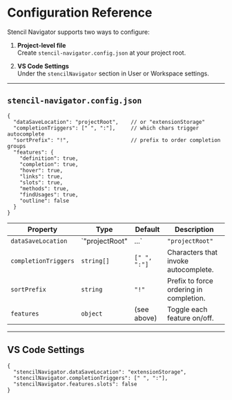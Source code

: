 # Configuration Reference

Stencil Navigator supports two ways to configure:

1. **Project‑level file**  
   Create `stencil-navigator.config.json` at your project root.

2. **VS Code Settings**  
   Under the `stencilNavigator` section in User or Workspace settings.

---

## `stencil-navigator.config.json`

```jsonc
{
  "dataSaveLocation": "projectRoot",    // or "extensionStorage"
  "completionTriggers": [" ", ":"],     // which chars trigger autocomplete
  "sortPrefix": "!",                    // prefix to order completion groups
  "features": {
    "definition": true,
    "completion": true,
    "hover": true,
    "links": true,
    "slots": true,
    "methods": true,
    "findUsages": true,
    "outline": false
  }
}
```

| Property               | Type                   | Default        | Description                                 |
| ---------------------- | ---------------------- | -------------- | ------------------------------------------- |
| `dataSaveLocation`     | `"projectRoot"|...`     | `"projectRoot"`| Where to save `vscode-data.json`.           |
| `completionTriggers`   | `string[]`             | `[" ", ":"]`   | Characters that invoke autocomplete.        |
| `sortPrefix`           | `string`               | `"!"`          | Prefix to force ordering in completion.     |
| `features`             | `object`               | (see above)    | Toggle each feature on/off.                 |

---

## VS Code Settings

```jsonc
{
  "stencilNavigator.dataSaveLocation": "extensionStorage",
  "stencilNavigator.completionTriggers": [" ", ":"],
  "stencilNavigator.features.slots": false
}
